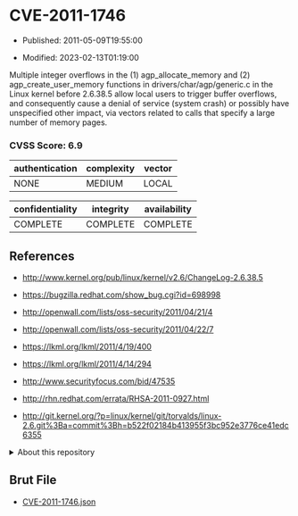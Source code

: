 # CVE-2011-1746

- Published: 2011-05-09T19:55:00

- Modified: 2023-02-13T01:19:00

Multiple integer overflows in the (1) agp_allocate_memory and (2) agp_create_user_memory functions in drivers/char/agp/generic.c in the Linux kernel before 2.6.38.5 allow local users to trigger buffer overflows, and consequently cause a denial of service (system crash) or possibly have unspecified other impact, via vectors related to calls that specify a large number of memory pages.

### CVSS Score: **6.9**

| authentication | complexity | vector |
| --- | --- | --- |
| NONE | MEDIUM | LOCAL |

| confidentiality | integrity | availability |
| --- | --- | --- |
| COMPLETE | COMPLETE | COMPLETE |

## References

* http://www.kernel.org/pub/linux/kernel/v2.6/ChangeLog-2.6.38.5

* https://bugzilla.redhat.com/show_bug.cgi?id=698998

* http://openwall.com/lists/oss-security/2011/04/21/4

* http://openwall.com/lists/oss-security/2011/04/22/7

* https://lkml.org/lkml/2011/4/19/400

* https://lkml.org/lkml/2011/4/14/294

* http://www.securityfocus.com/bid/47535

* http://rhn.redhat.com/errata/RHSA-2011-0927.html

* http://git.kernel.org/?p=linux/kernel/git/torvalds/linux-2.6.git%3Ba=commit%3Bh=b522f02184b413955f3bc952e3776ce41edc6355

<details>
<summary>About this repository</summary> 

  This repository is part of the project [Live Hack CVE](https://github.com/Live-Hack-CVE). Main website can be found [www.live-hack.org](https://www.live-hack.org) 
  
  Made by [Sn0wAlice](https://github.com/Sn0wAlice) for the people that care about security and need to have a feed of the latest CVEs. Hope you enjoy it, don't forget to star the repo and follow me on [Twitter](https://twitter.com/Sn0wAlice) and [Github](https://github.com/Sn0wAlice). And that is my [personnal website](https://www.alice-snow.me/)

  - [Home Page](https://github.com/Live-Hack-CVE)
  - [Framework](https://github.com/Live-Hack-CVE/cve-framework)
  - [CVE database](https://github.com/Live-Hack-CVE/full_database)
  - [Changelog](https://github.com/Live-Hack-CVE/Changelog)
</details>

## Brut File

* [CVE-2011-1746.json](https://raw.githubusercontent.com/Live-Hack-CVE/full_database/main/cves/2011/CVE-2011-1746.json)

